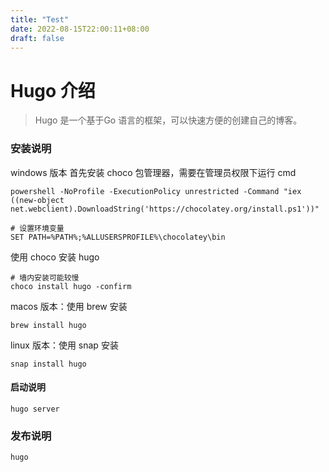 ```yaml
---
title: "Test"
date: 2022-08-15T22:00:11+08:00
draft: false
---
```


# Hugo 介绍

> Hugo 是一个基于Go 语言的框架，可以快速方便的创建自己的博客。

### 安装说明

windows 版本
首先安装 choco 包管理器，需要在管理员权限下运行 cmd

```shell
powershell -NoProfile -ExecutionPolicy unrestricted -Command "iex ((new-object net.webclient).DownloadString('https://chocolatey.org/install.ps1'))"
```

```shell
# 设置环境变量
SET PATH=%PATH%;%ALLUSERSPROFILE%\chocolatey\bin
```
使用 choco 安装 hugo
```
# 墙内安装可能较慢
choco install hugo -confirm
```

macos 版本：使用 brew 安装

```shell
brew install hugo
```

linux 版本：使用 snap 安装

```shell
snap install hugo
```


#### 启动说明

```shell
hugo server
```

### 发布说明

```shell
hugo
```
